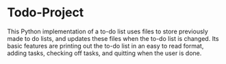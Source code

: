# Todo-Project
This Python implementation of a to-do list uses files to store 
previously made to do lists, and updates these files when the
to-do list is changed. Its basic features are printing out the
to-do list in an easy to read format, adding tasks, checking off
tasks, and quitting when the user is done.
